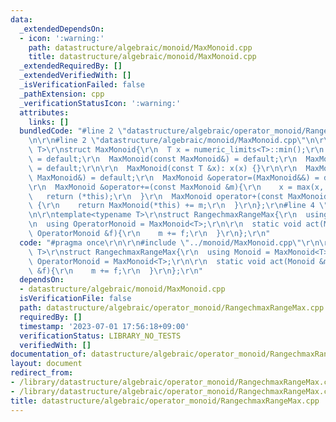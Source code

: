 ```yaml
---
data:
  _extendedDependsOn:
  - icon: ':warning:'
    path: datastructure/algebraic/monoid/MaxMonoid.cpp
    title: datastructure/algebraic/monoid/MaxMonoid.cpp
  _extendedRequiredBy: []
  _extendedVerifiedWith: []
  _isVerificationFailed: false
  _pathExtension: cpp
  _verificationStatusIcon: ':warning:'
  attributes:
    links: []
  bundledCode: "#line 2 \"datastructure/algebraic/operator_monoid/RangechmaxRangeMax.cpp\"\
    \n\r\n#line 2 \"datastructure/algebraic/monoid/MaxMonoid.cpp\"\n\r\ntemplate<typename\
    \ T>\r\nstruct MaxMonoid{\r\n  T x = numeric_limits<T>::min();\r\n  MaxMonoid()\
    \ = default;\r\n  MaxMonoid(const MaxMonoid&) = default;\r\n  MaxMonoid(MaxMonoid&&)\
    \ = default;\r\n\r\n  MaxMonoid(const T &x): x(x) {}\r\n\r\n  MaxMonoid &operator=(const\
    \ MaxMonoid&) = default;\r\n  MaxMonoid &operator=(MaxMonoid&&) = default;\r\n\
    \r\n  MaxMonoid &operator+=(const MaxMonoid &m){\r\n    x = max(x, m.x);\r\n \
    \   return (*this);\r\n  }\r\n  MaxMonoid operator+(const MaxMonoid &m) const\
    \ {\r\n    return MaxMonoid(*this) += m;\r\n  }\r\n};\r\n#line 4 \"datastructure/algebraic/operator_monoid/RangechmaxRangeMax.cpp\"\
    \n\r\ntemplate<typename T>\r\nstruct RangechmaxRangeMax{\r\n  using Monoid = MaxMonoid<T>;\r\
    \n  using OperatorMonoid = MaxMonoid<T>;\r\n\r\n  static void act(Monoid &m, const\
    \ OperatorMonoid &f){\r\n    m += f;\r\n  }\r\n};\r\n"
  code: "#pragma once\r\n\r\n#include \"../monoid/MaxMonoid.cpp\"\r\n\r\ntemplate<typename\
    \ T>\r\nstruct RangechmaxRangeMax{\r\n  using Monoid = MaxMonoid<T>;\r\n  using\
    \ OperatorMonoid = MaxMonoid<T>;\r\n\r\n  static void act(Monoid &m, const OperatorMonoid\
    \ &f){\r\n    m += f;\r\n  }\r\n};\r\n"
  dependsOn:
  - datastructure/algebraic/monoid/MaxMonoid.cpp
  isVerificationFile: false
  path: datastructure/algebraic/operator_monoid/RangechmaxRangeMax.cpp
  requiredBy: []
  timestamp: '2023-07-01 17:56:18+09:00'
  verificationStatus: LIBRARY_NO_TESTS
  verifiedWith: []
documentation_of: datastructure/algebraic/operator_monoid/RangechmaxRangeMax.cpp
layout: document
redirect_from:
- /library/datastructure/algebraic/operator_monoid/RangechmaxRangeMax.cpp
- /library/datastructure/algebraic/operator_monoid/RangechmaxRangeMax.cpp.html
title: datastructure/algebraic/operator_monoid/RangechmaxRangeMax.cpp
---
```

